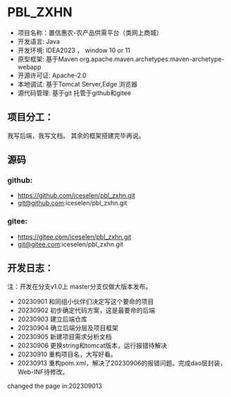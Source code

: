 # PBL_ZXHN
- 项目名称：置信惠农-农产品供需平台（类网上商城）
- 开发语言: Java
- 开发环境: IDEA2023 ， window 10 or 11
- 原型框架: 基于Maven org.apache.maven.archetypes:maven-archetype-webapp
- 开源许可证: Apache-2.0
- 本地调试: 基于Tomcat Server,Edge 浏览器
- 源代码管理: 基于git 托管于github和gitee

## 项目分工：
我写后端，我写文档。
其余的框架搭建完毕再说。

## 源码
### github:
- https://github.com/iceselen/pbl_zxhn.git
- git@github.com:iceselen/pbl_zxhn.git

### gitee:
- https://gitee.com/iceselen/pbl_zxhn.git
- git@gitee.com:iceselen/pbl_zxhn.git

## 开发日志：
注：开发在分支v1.0上 master分支仅做大版本发布。
- 20230901 和同组小伙伴们决定写这个要命的项目
- 20230902 初步确定代码方案，这是最要命的后端
- 20230903 建立后端仓库
- 20230904 确立后端分层及项目框架
- 20230905 新建项目需求分析文档
- 20230906 更换string和tomcat版本，运行报错待解决
- 20230910 重构项目名，大写好看。
- 20230913 重构pom.xml，解决了20230906的报错问题。完成dao层封装，Web-INF待修改。

changed the page in:202309013